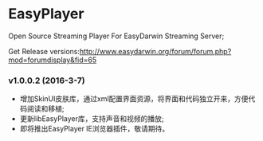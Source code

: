 # EasyPlayer
Open Source Streaming Player For EasyDarwin Streaming Server;

Get Release versions:http://www.easydarwin.org/forum/forum.php?mod=forumdisplay&fid=65

### v1.0.0.2 (2016-3-7) ###

* 增加SkinUI皮肤库，通过xml配置界面资源，将界面和代码独立开来，方便代码阅读和移植;
* 更新libEasyPlayer库，支持声音和视频的播放;
* 即将推出EasyPlayer IE浏览器插件，敬请期待。
